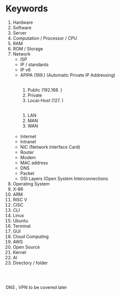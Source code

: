 # Keywords
<ol>
  <li>Hardware</li>
  <li>Software</li>
  <li>Server</li>
  <li>Computation / Processor / CPU</li>
  <li>RAM</li>
  <li>ROM / Storage</li>
  <li>
    Network
    <ul>
      <li>ISP</li>
      <li>IP / standards</li>
      <li>IP v6</li>
      <li>APIPA (169.) (Automatic Private IP Addressing)</li>
      <br>
      <ol>
        <li>Public (192.168. )</li>
        <li>Private</li>
        <li>Local-Host (127. )</li>
      </ol>
      <br>
      <ol>
        <li>LAN</li>
        <li>MAN</li>
        <li>WAN</li>
      </ol>
      <br>
      <li>Internet</li>
      <li>Intranet</li>
      <li>NIC (Network Interface Card)</li>
      <li>Router</li>
      <li>Modem</li>
      <li>MAC address</li>
      <li>DNS</li>
      <li>Packet</li>
      <li>OSI Layers (Open System Interconnections</li>
    </ul>
  </li>
  <li>Operating System</li>
  <li>X-86</li>
  <li>ARM</li>
  <li>RISC V</li>
  <li>CISC</li>
  <li>CLI</li>
  <li>Linux</li>
  <li>Ubuntu</li>
  <li>Terminal</li>
  <li>GUI</li>
  <li>Cloud Computing</li>
  <li>AWS</li>
  <li>Open Source</li>
  <li>Kernel</li>
  <li>AI</li>
  <li>Directory / folder</li> 
</ol>
<br><br>
<p>DNS , VPN to be covered later</p>
